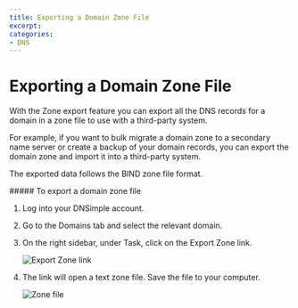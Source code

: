 ```yaml
---
title: Exporting a Domain Zone File
excerpt: 
categories:
- DNS
---
```


# Exporting a Domain Zone File

With the Zone export feature you can export all the DNS records for a domain in a zone file to use with a third-party system.

For example, if you want to bulk migrate a domain zone to a secondary name server or create a backup of your domain records, you can export the domain zone and import it into a third-party system.

The exported data follows the BIND zone file format.

<div class="steps" markdown="1">
##### To export a domain zone file

1.  Log into your DNSimple account.
1.  Go to the <label>Domains</label> tab and select the relevant domain.
1.  On the right sidebar, under <label>Task</label>, click on the <label>Export Zone</label> link.

    ![Export Zone link](http://cl.ly/image/1H2F1o143D1q/dnsimple-zone-export.png)

1. The link will open a text zone file. Save the file to your computer.

    ![Zone file](http://cl.ly/image/3H292N0d0f3J/dnsimple-zone-file.png)

</div>
